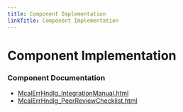 ```yaml
---
title: Component Implementation
linkTitle: Component Implementation
---
```


# Component Implementation
### Component Documentation

- [McalErrHndlg_IntegrationManual.html](doc/McalErrHndlg_IntegrationManual.html)
- [McalErrHndlg_PeerReviewChecklist.html](doc/McalErrHndlg_PeerReviewChecklist.html)

